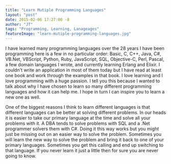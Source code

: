 ```yaml
---
title: "Learn Mutiple Programming Languages"
layout: "post"
date: 2015-02-06 17:27:00 -8
author: "JT"
tags: "Programming, Learning, Lanageages"
featureImage: "learn-mutiple-programming-languages.jpg"
---
```

I have learned many programming languages over the 28 years I have been programming here is a few in no particular order: Basic, C, C++, Java, C#, VB.Net, VBScript, Python, Ruby, JavaScript, SQL, Objective-C, Perl, Pascal, a few domain languages I wrote, and currently learning Erlang and Elixir. I couldn't write an application in most of them today but I have read at least one book and work through the examples in that book. I love learning and I love programming with a huge passion. I tell you this because I wanted to talk about why I have chosen to learn so many different programming languages and how it can help me. I hope in turn I can inspire you to learn a new one as well.

One of the biggest reasons I think to learn different languages is that different languages can be better at solving different problems. In our heads it is easier to take our primary language at the time and solve all your problems with it. A DBA tends to solve problems with SQL and a .Net programmer solvers them with C#. Doing it this way works but you might just be missing out on an easier way to solve the problem. Sometimes you will learn the new way to solve the problem and bring it back to one of your primary languages. Sometimes you get this calling and end up switching to that language. If you never learn it just a little then for sure you are never going to know.

